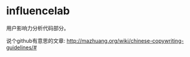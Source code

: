 # influencelab

用户影响力分析代码部分。

说个github有意思的文章:
http://mazhuang.org/wiki/chinese-copywriting-guidelines/#
